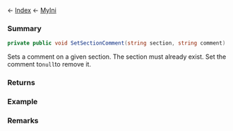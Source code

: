 ← [Index](Api-Index) ← [MyIni](VRage.Game.ModAPI.Ingame.Utilities.MyIni)

### Summary

```csharp
private public void SetSectionComment(string section, string comment)
```

Sets a comment on a given section. The section must already exist. Set the comment to`null`to remove it.

### Returns

### Example

### Remarks

